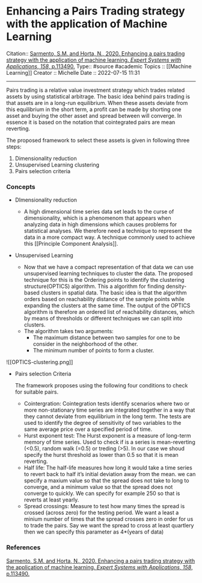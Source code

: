 # Enhancing a Pairs Trading strategy with the application of Machine Learning  


Citation:: [Sarmento, S.M. and Horta, N., 2020. Enhancing a pairs trading strategy with the application of machine learning. _Expert Systems with Applications_, _158_, p.113490.](http://premio-vidigal.inesc.pt/pdf/SimaoSarmentoMSc-resumo.pdf)
Type:: #source #academic 
Topics :: [[Machine Learning]]
Creator :: Michelle
Date :: 2022-07-15 11:31

---
Pairs trading is a relative value investment strategy which trades related assets by using statistical arbitrage. The basic idea behind pairs trading is that assets are in a long-run equilibrium. When these assets deviate from this equilibrium in the short term, a profit can be made by shorting one asset and buying the other asset and spread between will converge. In essence it is based on the notation that cointegrated pairs are mean reverting.

The proposed framework to select these assets is given in following three steps:

1.  Dimensionality reduction
2.  Unsupervised Learning clustering
3.  Pairs selection criteria

### Concepts

* DImensionality reduction
	* A high dimensional time series data set leads to the curse of dimensionality, which is a phenomenom that appears when analyzing data in high dimensions which causes problems for statistical analyses. We therefore need a technique to represent the data in a more compact way. A technique commonly used to achieve this [[Principle Component Analysis]].

* Unsupervised Learning
	* Now that we have a compact representation of that data we can use unsupervised learning techniques to cluster the data. The proposed technique for this is the Ordering points to identify the clustering structure(OPTICS) algorithm. This a algorithm for finding density-based clusters in spatial data. The basic idea is that the algorithm orders based on reachability distance of the sample points while expanding the clusters at the same time. The output of the OPTICS algorithm is therefore an ordered list of reachability distances, which by means of thresholds or different techniques we can split into clusters.
	* The algorithm takes two arguments:
		-  The maximum distance between two samples for one to be consider in the neighborhood of the other.
		- The minimum number of points to form a cluster.


![[OPTICS-clustering.png]]

* Pairs selection Criteria

	The framework proposes using the following four conditions to check for suitable pairs.
	 * Cointergration: Cointegration tests identify scenarios where two or more non-stationary time series are integrated together in a way that they cannot deviate from equilibrium in the long term. The tests are used to identify the degree of sensitivity of two variables to the same average price over a specified period of time.
	* Hurst exponent test: The Hurst exponent is a measure of long-term memory of time series. Used to check if is a series is mean-reverting (<0.5),  random walk (=0.5) or treding (>5). In our case we shoud specify the hurst threshold as lower than 0.5 so that it is mean reverting.
	* Half life: The half-life measures how long it would take a time series to revert back to half it’s initial deviation away from the mean. we can specify a maxium value so that the spread does not take to long to converge, and a minimum value so that the spread does not converge to quickly. We can specify for example 250 so that is reverts at least yearly.
	* Spread crossings: Measure to test how many times the spread is crossed (across zero) for the testing period. We want a least a minium number of times that the spread crosses zero in order for us to trade the pairs. Say we want the spread to cross at least quartlery then we can specify this parameter as 4*(years of data)



### References
[Sarmento, S.M. and Horta, N., 2020. Enhancing a pairs trading strategy with the application of machine learning. _Expert Systems with Applications_, _158_, p.113490.](http://premio-vidigal.inesc.pt/pdf/SimaoSarmentoMSc-resumo.pdf)